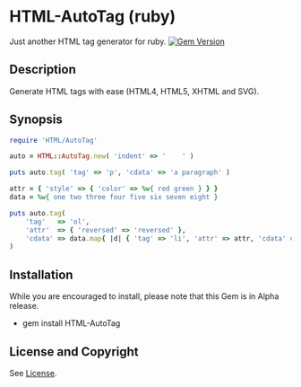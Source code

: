 HTML-AutoTag (ruby)
===================
Just another HTML tag generator for ruby. [![Gem Version](https://badge.fury.io/rb/HTML-AutoTag.svg)](https://badge.fury.io/rb/HTML-AutoTag)

Description
-----------
Generate HTML tags with ease (HTML4, HTML5, XHTML and SVG).

Synopsis
--------
```ruby
require 'HTML/AutoTag'

auto = HTML::AutoTag.new( 'indent' => '    ' )

puts auto.tag( 'tag' => 'p', 'cdata' => 'a paragraph' )

attr = { 'style' => { 'color' => %w{ red green } } }
data = %w{ one two three four five six seven eight }

puts auto.tag(
    'tag'   => 'ol',
    'attr'  => { 'reversed' => 'reversed' },
    'cdata' => data.map{ |d| { 'tag' => 'li', 'attr' => attr, 'cdata' => d } }
)
```

Installation
------------
While you are encouraged to install, please note that this Gem is in Alpha release.

* gem install HTML-AutoTag

License and Copyright
---------------------
See [License](License.md).
